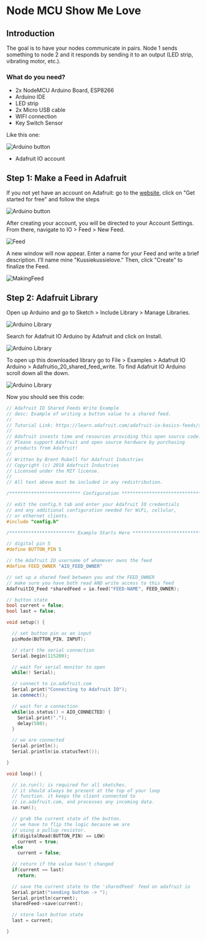# Node MCU Show Me Love

## Introduction
The goal is to have your nodes communicate in pairs. Node 1 sends something to node 2 and it responds by sending it to an output (LED strip, vibrating motor, etc.).

### What do you need?
* 2x NodeMCU Arduino Board, ESP8266
* Arduino IDE
* LED strip
* 2x Micro USB cable
* WIFI connection
* Key Switch Sensor

Like this one:

![Arduino button](image/arduino-button.jpg)

* Adafruit IO account

## Step 1: Make a Feed in Adafruit 
If you not yet have an account on Adafruit: go to the [website](https://io.adafruit.com/), click on "Get started for free" and follow the steps

![Arduino button](image/Account.jpg)

After creating your account, you will be directed to your Account Settings. From there, navigate to IO > Feed > New Feed.

![Feed](image/NewFeed.jpg)

A new window will now appear. Enter a name for your Feed and write a brief description. I’ll name mine "Kussiekussielove." Then, click "Create" to finalize the Feed.

![MakingFeed](image/MakingFeed.jpg)

## Step 2: Adafruit Library
Open up Arduino and go to Sketch > Include Library > Manage Libraries. 

![Arduino Library](image/library.jpg)

Search for Adafruit IO Arduino by Adafruit and click on Install.

![Arduino Library](image/AdafruitIO.jpg)

To open up this downloaded library go to File > Examples > Adafruit IO Arduino > Adafruitio_20_shared_feed_write. To find Adafruit IO Arduino scroll down all the down. 

![Arduino Library](image/ExamplesAdafruit.jpg)

Now you should see this code:

``` cpp
// Adafruit IO Shared Feeds Write Example
// desc: Example of writing a button value to a shared feed.
//
// Tutorial Link: https://learn.adafruit.com/adafruit-io-basics-feeds/sharing-a-feed
//
// Adafruit invests time and resources providing this open source code.
// Please support Adafruit and open source hardware by purchasing
// products from Adafruit!
//
// Written by Brent Rubell for Adafruit Industries
// Copyright (c) 2018 Adafruit Industries
// Licensed under the MIT license.
//
// All text above must be included in any redistribution.

/************************** Configuration ***********************************/

// edit the config.h tab and enter your Adafruit IO credentials
// and any additional configuration needed for WiFi, cellular,
// or ethernet clients.
#include "config.h"

/************************ Example Starts Here *******************************/

// digital pin 5
#define BUTTON_PIN 5

// the Adafruit IO username of whomever owns the feed
#define FEED_OWNER "AIO_FEED_OWNER"

// set up a shared feed between you and the FEED_OWNER 
// make sure you have both read AND write access to this feed
AdafruitIO_Feed *sharedFeed = io.feed("FEED-NAME", FEED_OWNER);

// button state
bool current = false;
bool last = false;

void setup() {

  // set button pin as an input
  pinMode(BUTTON_PIN, INPUT);

  // start the serial connection
  Serial.begin(115200);

  // wait for serial monitor to open
  while(! Serial);

  // connect to io.adafruit.com
  Serial.print("Connecting to Adafruit IO");
  io.connect();

  // wait for a connection
  while(io.status() < AIO_CONNECTED) {
    Serial.print(".");
    delay(500);
  }

  // we are connected
  Serial.println();
  Serial.println(io.statusText());

}

void loop() {

  // io.run(); is required for all sketches.
  // it should always be present at the top of your loop
  // function. it keeps the client connected to
  // io.adafruit.com, and processes any incoming data.
  io.run();

  // grab the current state of the button.
  // we have to flip the logic because we are
  // using a pullup resistor.
  if(digitalRead(BUTTON_PIN) == LOW)
    current = true;
  else
    current = false;

  // return if the value hasn't changed
  if(current == last)
    return;

  // save the current state to the 'sharedFeed' feed on adafruit io
  Serial.print("sending button -> ");
  Serial.println(current);
  sharedFeed->save(current);

  // store last button state
  last = current;

}
```

